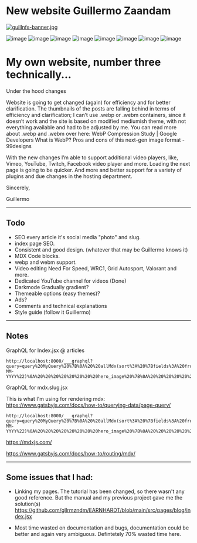 <!-- <p align="center">
  <a href="https://www.gatsbyjs.com/?utm_source=starter&utm_medium=readme&utm_campaign=minimal-starter">
    <img alt="Gatsby" src="https://www.gatsbyjs.com/Gatsby-Monogram.svg" width="60" />
  </a>
</p>
<h1 align="center">
  Gatsby minimal starter
</h1>

## 🚀 Quick start

1.  **Create a Gatsby site.**

    Use the Gatsby CLI to create a new site, specifying the minimal starter.

    ```shell
    # create a new Gatsby site using the minimal starter
    npm init gatsby
    ```

2.  **Start developing.**

    Navigate into your new site’s directory and start it up.

    ```shell
    cd my-gatsby-site/
    npm run develop
    ```

3.  **Open the code and start customizing!**

    Your site is now running at http://localhost:8000!

    Edit `src/pages/index.js` to see your site update in real-time!

4.  **Learn more**

    - [Documentation](https://www.gatsbyjs.com/docs/?utm_source=starter&utm_medium=readme&utm_campaign=minimal-starter)

    - [Tutorials](https://www.gatsbyjs.com/tutorial/?utm_source=starter&utm_medium=readme&utm_campaign=minimal-starter)

    - [Guides](https://www.gatsbyjs.com/tutorial/?utm_source=starter&utm_medium=readme&utm_campaign=minimal-starter)

    - [API Reference](https://www.gatsbyjs.com/docs/api-reference/?utm_source=starter&utm_medium=readme&utm_campaign=minimal-starter)

    - [Plugin Library](https://www.gatsbyjs.com/plugins?utm_source=starter&utm_medium=readme&utm_campaign=minimal-starter)

    - [Cheat Sheet](https://www.gatsbyjs.com/docs/cheat-sheet/?utm_source=starter&utm_medium=readme&utm_campaign=minimal-starter)

## 🚀 Quick start (Gatsby Cloud)

Deploy this starter with one click on [Gatsby Cloud](https://www.gatsbyjs.com/cloud/):

[<img src="https://www.gatsbyjs.com/deploynow.svg" alt="Deploy to Gatsby Cloud">](https://www.gatsbyjs.com/dashboard/deploynow?url=https://github.com/gatsbyjs/gatsby-starter-minimal) -->


# New website Guillermo Zaandam

[![guillnfs-banner.jpg](https://i.postimg.cc/zfFBgsVb/guillnfs-banner.jpg)](https://postimg.cc/v1DbRS7b)


![image](https://img.shields.io/badge/Figma-F24E1E?style=for-the-badge&logo=figma&logoColor=white)
![image](https://img.shields.io/badge/Visual_Studio_Code-0078D4?style=for-the-badge&logo=visual%20studio%20code&logoColor=white)
![image](https://img.shields.io/badge/Yarn-2C8EBB?style=for-the-badge&logo=yarn&logoColor=white)
![image](https://img.shields.io/badge/React-20232A?style=for-the-badge&logo=react&logoColor=61DAFB)
![image](https://img.shields.io/badge/Webpack-8DD6F9?style=for-the-badge&logo=Webpack&logoColor=white)
![image](https://img.shields.io/badge/Tailwind_CSS-38B2AC?style=for-the-badge&logo=tailwind-css&logoColor=white)
![image](https://img.shields.io/badge/Gatsby-663399?style=for-the-badge&logo=gatsby&logoColor=white)
![image](https://img.shields.io/badge/GraphQl-E10098?style=for-the-badge&logo=graphql&logoColor=white)

# My own website, number three technically...

Under the hood changes

Website is going to get changed (again) for efficiency and for better clarification. The thumbnails of the posts are falling behind in terms of efficiency and clarification; I can’t use .webp or .webm containers, since it doesn’t work and the site is based on modified mediumish theme, with not everything available and had to be adjusted by me. You can read more about .webp and .webm over here: WebP Compression Study | Google Developers What is WebP? Pros and cons of this next-gen image format - 99designs

With the new changes I’m able to support additional video players, like, Vimeo, YouTube, Twitch, Facebook video player and more. Loading the next page is going to be quicker. And more and better support for a variety of plugins and due changes in the hosting department.

Sincerely,

Guillermo

---

## Todo

- SEO every article it's social media "photo" and slug.
- index page SEO.
- Consistent and good design. (whatever that may be Guillermo knows it)
- MDX Code blocks.
- webp and webm support.
- Video editing Need For Speed, WRC1, Grid Autosport, Valorant and more.
- Dedicated YouTube channel for videos (Done)
- Darkmode Gradually gradient?
- Themeable options (easy themes)?
- Ads?
- Comments and technical explanations
- Style guide (follow it Guillermo)

---

## Notes

GraphQL for Index.jsx @ articles

```
http://localhost:8000/___graphql?query=query%20MyQuery%20%7B%0A%20%20allMdx(sort%3A%20%7Bfields%3A%20frontmatter___date%2C%20order%3A%20DESC%7D)%20%7B%0A%20%20%20%20nodes%20%7B%0A%20%20%20%20%20%20id%0A%20%20%20%20%20%20frontmatter%20%7B%0A%20%20%20%20%20%20%20%20title%0A%20%20%20%20%20%20%20%20date(formatString%3A%20%22DD-MM-YYYY%22)%0A%20%20%20%20%20%20%20%20hero_image%20%7B%0A%20%20%20%20%20%20%20%20%20%20childrenImageSharp%20%7B%0A%20%20%20%20%20%20%20%20%20%20%20%20gatsbyImageData%0A%20%20%20%20%20%20%20%20%20%20%7D%0A%20%20%20%20%20%20%20%20%7D%0A%20%20%20%20%20%20%7D%0A%20%20%20%20%7D%0A%20%20%7D%0A%7D%0A&operationName=MyQuery&codeExporterIsOpen=true
```


GraphQL for mdx.slug.jsx

This is what I'm using for rendering mdx: https://www.gatsbyjs.com/docs/how-to/querying-data/page-query/

```
http://localhost:8000/___graphql?query=query%20MyQuery%20%7B%0A%20%20allMdx(sort%3A%20%7Bfields%3A%20frontmatter___date%2C%20order%3A%20DESC%7D)%20%7B%0A%20%20%20%20nodes%20%7B%0A%20%20%20%20%20%20id%0A%20%20%20%20%20%20frontmatter%20%7B%0A%20%20%20%20%20%20%20%20title%0A%20%20%20%20%20%20%20%20date(formatString%3A%20%22DD-MM-YYYY%22)%0A%20%20%20%20%20%20%20%20hero_image%20%7B%0A%20%20%20%20%20%20%20%20%20%20childrenImageSharp%20%7B%0A%20%20%20%20%20%20%20%20%20%20%20%20gatsbyImageData%0A%20%20%20%20%20%20%20%20%20%20%7D%0A%20%20%20%20%20%20%20%20%7D%0A%20%20%20%20%20%20%7D%0A%20%20%20%20%20%20body%0A%20%20%20%20%7D%0A%20%20%7D%0A%7D%0A&operationName=MyQuery&codeExporterIsOpen=true
```

https://mdxjs.com/

https://www.gatsbyjs.com/docs/how-to/routing/mdx/

---

## Some issues that I had:

- Linking my pages. The tutorial has been changed, so there wasn't any good reference.
But the manual and my previous project gave me the solution(s)
https://github.com/gllrmzndm/EARNHARDT/blob/main/src/pages/blog/index.jsx

- Most time wasted on documentation and bugs, documentation could be better and again very ambiguous. Defintetely 70% wasted time here.